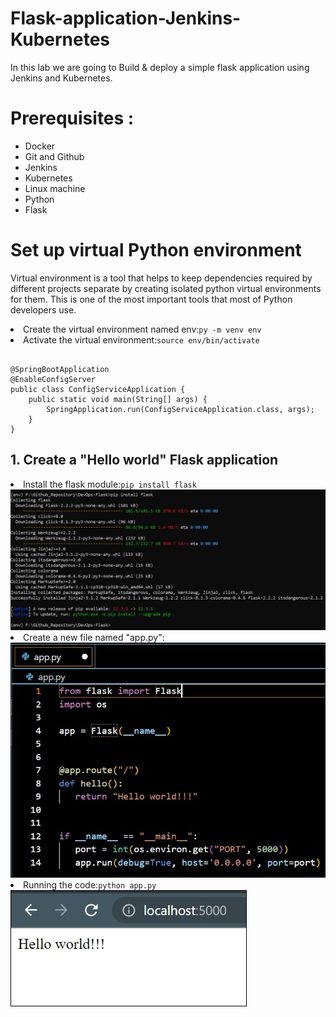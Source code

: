 # Flask-application-Jenkins-Kubernetes
In this lab we are going to Build & deploy  a simple flask application using Jenkins and Kubernetes.
# Prerequisites :
 - Docker
 - Git and Github
 - Jenkins
 - Kubernetes
 - Linux machine
 - Python
 - Flask
 # Set up virtual Python environment
 Virtual environment is a tool that helps to keep dependencies required by different projects separate by creating isolated python virtual environments for them. 
 This is one of the most important tools that most of Python developers use.
<li>Create the virtual environment named env</strong>:<code>py -m venv env</code></li>

<li>Activate the virtual environment</strong>:<code>source env/bin/activate</code></li>

<pre class="notranslate"><code>
@SpringBootApplication
@EnableConfigServer
public class ConfigServiceApplication {
    public static void main(String[] args) {
        SpringApplication.run(ConfigServiceApplication.class, args);
    }
}
</code></pre>
<h2>1. Create a "Hello world" Flask application</h2>
<li>Install the flask module</strong>:<code>pip install flask</code></li>
<img src="https://github.com/Amina-contact/-Flask-application-Jenkins-Kubernetes/blob/master/Pictures/3.JPG">
<li>Create a new file named "app.py"</strong>:</li>
<img src="https://github.com/Amina-contact/-Flask-application-Jenkins-Kubernetes/blob/master/Pictures/4.JPG">
<li>Running the code</strong>:<code>python app.py</code></li>
<img src="https://github.com/Amina-contact/-Flask-application-Jenkins-Kubernetes/blob/master/Pictures/5.JPG">
